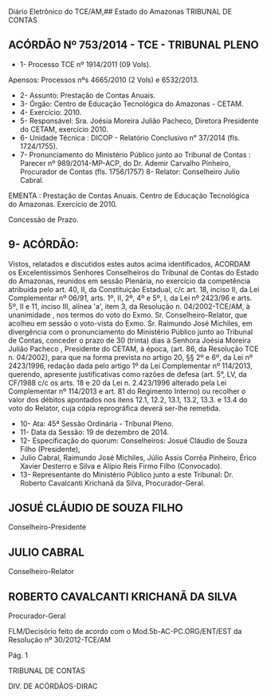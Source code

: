 Diário Eletrônico do TCE/AM,## Estado do Amazonas TRIBUNAL DE CONTAS

## ACÓRDÃO Nº 753/2014 - TCE - TRIBUNAL PLENO

- 1- Processo TCE nº 1914/2011 (09 Vols).

Apensos: Processos nºs 4665/2010 (2 Vols) e 6532/2013.

- 2- Assunto: Prestação de Contas Anuais.
- 3- Órgão: Centro de Educação Tecnológica do Amazonas - CETAM.
- 4- Exercício: 2010.
- 5-  Responsável: Sra.  Joésia  Moreira  Julião  Pacheco,  Diretora  Presidente  do  CETAM, exercício 2010.
- 6- Unidade Técnica : DICOP - Relatório Conclusivo n° 37/2014 (fls. 1724/1755).
- 7-  Pronunciamento  do  Ministério  Público  junto  ao  Tribunal  de  Contas :  Parecer  nº 989/2014-MP-ACP, do Dr. Ademir Carvalho Pinheiro, Procurador de Contas (fls. 1756/1757) 8- Relator: Conselheiro Julio Cabral.

EMENTA : Prestação de Contas Anuais. Centro de Educação Tecnológica do Amazonas. Exercício de 2010.

Concessão de Prazo.

## 9- ACÓRDÃO:

Vistos,  relatados  e  discutidos  estes  autos  acima  identificados, ACORDAM os Excelentíssimos  Senhores Conselheiros  do  Tribunal  de  Contas  do  Estado  do  Amazonas, reunidos  em  sessão  Plenária,  no  exercício  da  competência  atribuída  pelo  art.  40,  II,  da Constituição Estadual, c/c art. 18, inciso II, da Lei Complementar nº 06/91, arts. 1º, II, 2º, 4º e 5º,  I,  da  Lei  nº  2423/96  e  arts.  5º,  II  e  11,  inciso  III,  alínea  'a',  item  3,  da  Resolução  n. 04/2002-TCE/AM, à unanimidade ,  nos  termos do voto do Exmo. Sr. Conselheiro-Relator, que acolheu em sessão o voto-vista do Exmo. Sr. Raimundo José Michiles, em divergência com o pronunciamento do Ministério Público junto ao Tribunal de Contas, conceder o prazo de 30 (trinta) dias à  Senhora Joésia Moreira Julião Pacheco ,  Presidente do CETAM, à época, (art. 86, da Resolução TCE n. 04/2002), para que na forma prevista no artigo 20, §§ 2º e 6º, da Lei nº 2423/1996, redação dada pelo artigo 1º da Lei Complementar nº 114/2013, querendo,  apresente justificativas como razões de defesa (art. 5°,  LV, da CF/1988 c/c os arts. 18 e 20 da Lei n. 2.423/1996 alterado pela Lei Complementar nº 114/2013 e art. 81 do Regimento Interno)  ou recolher o  valor dos débitos apontados nos itens 12.1, 12.2, 13.1, 13.2, 13.3. e 13.4 do voto do Relator, cuja cópia reprográfica deverá ser-lhe remetida.

- 10- Ata: 45ª Sessão Ordinária - Tribunal Pleno.
- 11- Data da Sessão: 19 de dezembro de 2014.
- 12- Especificação do quorum: Conselheiros: Josué Cláudio de Souza Filho (Presidente),
- Julio Cabral, Raimundo José Michiles,  Júlio Assis Corrêa Pinheiro, Érico Xavier Desterro e Silva e Alípio Reis Firmo Filho (Convocado).
- 13- Representante do Ministério Público junto a este Tribunal: Dr. Roberto Cavalcanti Krichanã da Silva, Procurador-Geral.

## JOSUÉ CLÁUDIO DE SOUZA FILHO

Conselheiro-Presidente

## JULIO CABRAL

Conselheiro-Relator

## ROBERTO CAVALCANTI KRICHANÃ DA SILVA

Procurador-Geral

FLM/Decisório feito de acordo com o Mod.5b-AC-PC.ORG/ENT/EST da Resolução nº 30/2012-TCE/AM

Pág. 1

TRIBUNAL DE CONTAS

DIV. DE ACÓRDÃOS-DIRAC